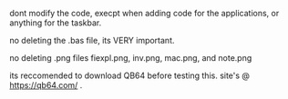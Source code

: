 dont modify the code, execpt when adding code for the applications, or anything for the taskbar.

no deleting the .bas file, its VERY important.

no deleting .png files fiexpl.png, inv.png, mac.png, and note.png

its reccomended to download QB64 before testing this. site's @ https://qb64.com/ .
